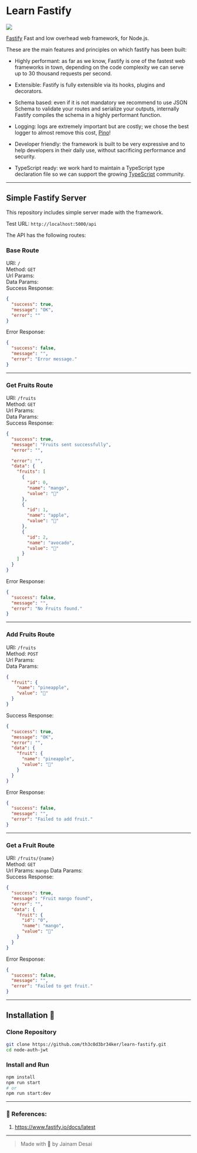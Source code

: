 # Learn Fastify

![](https://www.fastify.io/images/fastify-logo-inverted.2180cc6b1919d47a.png)

[Fastify](https://www.fastify.io/) Fast and low overhead web framework, for Node.js.

These are the main features and principles on which fastify has been built:

- Highly performant: as far as we know, Fastify is one of the fastest web frameworks in town, depending on the code complexity we can serve up to 30 thousand requests per second.

- Extensible: Fastify is fully extensible via its hooks, plugins and decorators.

- Schema based: even if it is not mandatory we recommend to use JSON Schema to validate your routes and serialize your outputs, internally Fastify compiles the schema in a highly performant function.

- Logging: logs are extremely important but are costly; we chose the best logger to almost remove this cost, [Pino](https://github.com/pinojs/pino)!

- Developer friendly: the framework is built to be very expressive and to help developers in their daily use, without sacrificing performance and security.

- TypeScript ready: we work hard to maintain a TypeScript type declaration file so we can support the growing [TypeScript](https://www.typescriptlang.org/) community.

---

## Simple Fastify Server

This repository includes simple server made with the framework.

Test URL: `http://localhost:5000/api`

The API has the following routes:

### Base Route

URI: `/`  
Method: `GET`  
Url Params:  
Data Params:  
Success Response:

```json
{
  "success": true,
  "message": "OK",
  "error": ""
}
```

Error Response:

```json
{
  "success": false,
  "message": "",
  "error": "Error message."
}
```

---

### Get Fruits Route

URI: `/fruits`  
Method: `GET`  
Url Params:  
Data Params:  
Success Response:

```json
{
  "success": true,
  "message": "Fruits sent successfully",
  "error": "",

  "error": "",
  "data": {
    "fruits": [
      {
        "id": 0,
        "name": "mango",
        "value": "🥭"
      },
      {
        "id": 1,
        "name": "apple",
        "value": "🍎"
      },
      {
        "id": 2,
        "name": "avocado",
        "value": "🥑"
      }
    ]
  }
}
```

Error Response:

```json
{
  "success": false,
  "message": "",
  "error": "No Fruits found."
}
```

---

### Add Fruits Route

URI: `/fruits`  
Method: `POST`  
Url Params:  
Data Params:

```json
{
  "fruit": {
    "name": "pineapple",
    "value": "🍍"
  }
}
```

Success Response:

```json
{
  "success": true,
  "message": "OK",
  "error": "",
  "data": {
    "fruit": {
      "name": "pineapple",
      "value": "🍍"
    }
  }
}
```

Error Response:

```json
{
  "success": false,
  "message": "",
  "error": "Failed to add fruit."
}
```

---

### Get a Fruit Route

URI: `/fruits/{name}`  
Method: `GET`  
Url Params: `mango`
Data Params:  
Success Response:

```json
{
  "success": true,
  "message": "Fruit mango found",
  "error": "",
  "data": {
    "fruit": {
      "id": "0",
      "name": "mango",
      "value": "🥭"
    }
  }
}
```

Error Response:

```json
{
  "success": false,
  "message": "",
  "error": "Failed to get fruit."
}
```

---

## Installation 🔽

### Clone Repository

```bash
git clone https://github.com/th3c0d3br34ker/learn-fastify.git
cd node-auth-jwt
```

### Install and Run

```bash
npm install
npm run start
# or
npm run start:dev
```

---

### 🚀 References:

1. https://www.fastify.io/docs/latest

---

> Made with 🖤 by Jainam Desai
